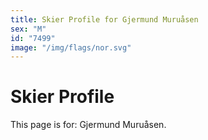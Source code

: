 ```yaml
---
title: Skier Profile for Gjermund Muruåsen
sex: "M"
id: "7499"
image: "/img/flags/nor.svg" 
---
```


# Skier Profile

This page is for: Gjermund Muruåsen.
    